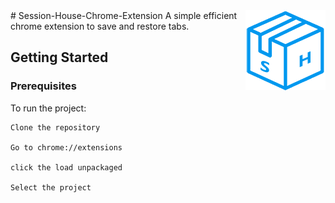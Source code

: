 
<img src="icon_small.png" align="right"/>
# Session-House-Chrome-Extension
A simple efficient chrome extension to save and restore tabs.

## Getting Started

### Prerequisites

To run the project:
```
Clone the repository 

Go to chrome://extensions 

click the load unpackaged 

Select the project
```
